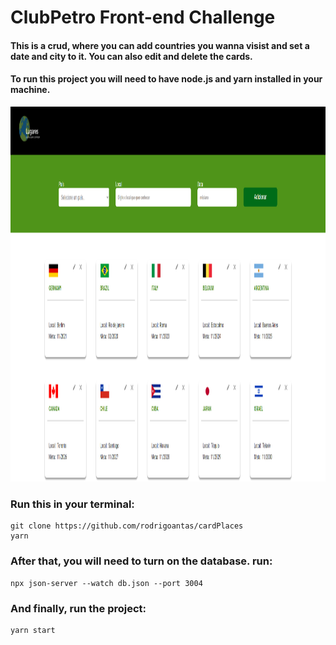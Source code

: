# ClubPetro Front-end Challenge

#### This is a crud, where you can add countries you wanna visist and set a date and city to it. You can also edit and delete the cards.

#### To run this project you will need to have node.js and yarn installed in your machine.

<img src="src\assets\project-screenshot.png" style="height:600px;">

### Run this in your terminal:
```
git clone https://github.com/rodrigoantas/cardPlaces
yarn
```
### After that, you will need to turn on the database. run:
```
npx json-server --watch db.json --port 3004
```
### And finally, run the project:
```
yarn start
```

